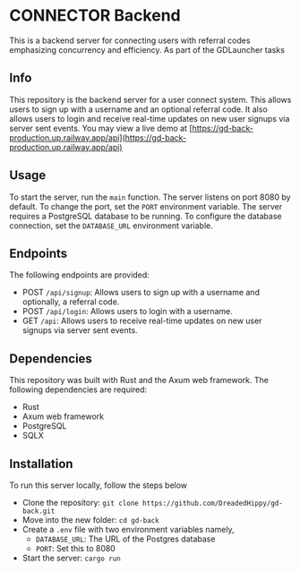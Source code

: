 # CONNECTOR Backend
This is a backend server for connecting users with referral codes emphasizing concurrency and efficiency. As part of the GDLauncher tasks

## Info
This repository is the backend server for a user connect system. This allows users to sign up with a username and an optional referral code. It also allows users to login and receive real-time updates on new user signups via server sent events. You may view a live demo at
[https://gd-back-production.up.railway.app/api](https://gd-back-production.up.railway.app/api)

## Usage
To start the server, run the `main` function. The server listens on port 8080 by default. To change the port, set the `PORT` environment variable. The server requires a PostgreSQL database to be running. To configure the database connection, set the `DATABASE_URL` environment variable.

## Endpoints
The following endpoints are provided:

- POST `/api/signup`: Allows users to sign up with a username and optionally, a referral code.
- POST `/api/login`: Allows users to login with a username.
- GET `/api`:  Allows users to receive real-time updates on new user signups via server sent events.

## Dependencies
This repository was built with Rust and the Axum web framework. The following dependencies are required:
- Rust
- Axum web framework
- PostgreSQL
- SQLX

## Installation
To run this server locally, follow the steps below
- Clone the repository: `git clone https://github.com/DreadedHippy/gd-back.git`
- Move into the new folder: `cd gd-back`
- Create a `.env` file with two environment variables namely,
  - `DATABASE_URL`: The URL of the Postgres database
  - `PORT`: Set this to 8080
- Start the server: `cargo run`


